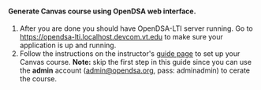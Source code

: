 #### Generate Canvas course using OpenDSA web interface.

1. After you are done you should have OpenDSA-LTI server running. Go to https://opendsa-lti.localhost.devcom.vt.edu to make sure your application is up and running.
2. Follow the instructions on the instructor's [guide page](https://opendsa-lti.localhost.devcom.vt.edu/home/guide) to set up your Canvas course. **Note:** skip the first step in this guide since you can use the **admin** account (admin@opendsa.org, pass: adminadmin) to cerate the course.